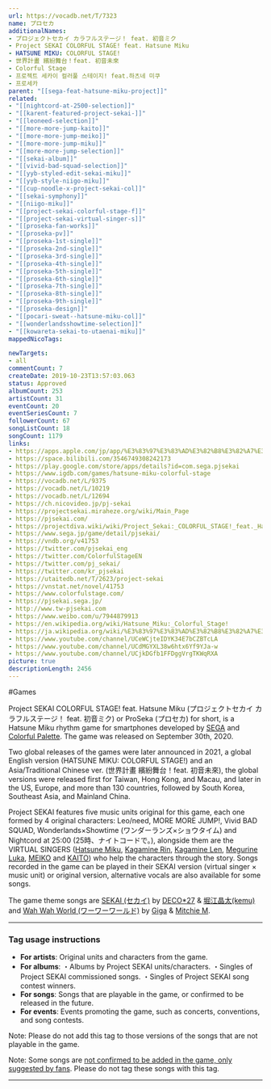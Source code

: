 ```yaml
---
url: https://vocadb.net/T/7323
name: プロセカ
additionalNames: 
- プロジェクトセカイ カラフルステージ！ feat. 初音ミク
- Project SEKAI COLORFUL STAGE! feat. Hatsune Miku
- HATSUNE MIKU: COLORFUL STAGE!
- 世界計畫 繽紛舞台！feat. 初音未來
- Colorful Stage
- 프로젝트 세카이 컬러풀 스테이지! feat.하츠네 미쿠
- 프로세카
parent: "[[sega-feat-hatsune-miku-project]]"
related:
- "[[nightcord-at-2500-selection]]"
- "[[karent-featured-project-sekai-]]"
- "[[leoneed-selection]]"
- "[[more-more-jump-kaito]]"
- "[[more-more-jump-meiko]]"
- "[[more-more-jump-miku]]"
- "[[more-more-jump-selection]]"
- "[[sekai-album]]"
- "[[vivid-bad-squad-selection]]"
- "[[yyb-styled-edit-sekai-miku]]"
- "[[yyb-style-niigo-miku]]"
- "[[cup-noodle-x-project-sekai-col]]"
- "[[sekai-symphony]]"
- "[[niigo-miku]]"
- "[[project-sekai-colorful-stage-f]]"
- "[[project-sekai-virtual-singer-s]]"
- "[[proseka-fan-works]]"
- "[[proseka-pv]]"
- "[[proseka-1st-single]]"
- "[[proseka-2nd-single]]"
- "[[proseka-3rd-single]]"
- "[[proseka-4th-single]]"
- "[[proseka-5th-single]]"
- "[[proseka-6th-single]]"
- "[[proseka-7th-single]]"
- "[[proseka-8th-single]]"
- "[[proseka-9th-single]]"
- "[[proseka-design]]"
- "[[pocari-sweat--hatsune-miku-col]]"
- "[[wonderlandsshowtime-selection]]"
- "[[kowareta-sekai-to-utaenai-miku]]"
mappedNicoTags:

newTargets:
- all
commentCount: 7
createDate: 2019-10-23T13:57:03.063
status: Approved
albumCount: 253
artistCount: 31
eventCount: 20
eventSeriesCount: 7
followerCount: 67
songListCount: 18
songCount: 1179
links: 
- https://apps.apple.com/jp/app/%E3%83%97%E3%83%AD%E3%82%B8%E3%82%A7%E3%82%AF%E3%83%88%E3%82%BB%E3%82%AB%E3%82%A4-%E3%82%AB%E3%83%A9%E3%83%95%E3%83%AB%E3%82%B9%E3%83%86%E3%83%BC%E3%82%B8-feat-%E5%88%9D%E9%9F%B3%E3%83%9F%E3%82%AF/id1489932710
- https://space.bilibili.com/3546749308242173
- https://play.google.com/store/apps/details?id=com.sega.pjsekai
- https://www.igdb.com/games/hatsune-miku-colorful-stage
- https://vocadb.net/L/9375
- https://vocadb.net/L/10219
- https://vocadb.net/L/12694
- https://ch.nicovideo.jp/pj-sekai
- https://projectsekai.miraheze.org/wiki/Main_Page
- https://pjsekai.com/
- https://projectdiva.wiki/wiki/Project_Sekai:_COLORFUL_STAGE!_feat._Hatsune_Miku_-_Home
- https://www.sega.jp/game/detail/pjsekai/
- https://vndb.org/v41753
- https://twitter.com/pjsekai_eng
- https://twitter.com/ColorfulStageEN
- https://twitter.com/pj_sekai/
- https://twitter.com/kr_pjsekai
- https://utaitedb.net/T/2623/project-sekai
- https://vnstat.net/novel/41753
- https://www.colorfulstage.com/
- https://pjsekai.sega.jp/
- http://www.tw-pjsekai.com
- https://www.weibo.com/u/7944879913
- https://en.wikipedia.org/wiki/Hatsune_Miku:_Colorful_Stage!
- https://ja.wikipedia.org/wiki/%E3%83%97%E3%83%AD%E3%82%B8%E3%82%A7%E3%82%AF%E3%83%88%E3%82%BB%E3%82%AB%E3%82%A4
- https://www.youtube.com/channel/UCeWCjteIDYK34E7bCZBTcLA
- https://www.youtube.com/channel/UCdMGYXL38w6htx6Yf9YJa-w
- https://www.youtube.com/channel/UCjkDGfb1FFDggVrgTKWqRXA
picture: true
descriptionLength: 2456
---
```


#Games

Project SEKAI COLORFUL STAGE! feat. Hatsune Miku (プロジェクトセカイ カラフルステージ！ feat. 初音ミク) or ProSeka (プロセカ) for short, is a Hatsune Miku rhythm game for smartphones developed by [SEGA](https://vocadb.net/Ar/46280) and [Colorful Palette](https://vocadb.net/Ar/92742). The game was released on September 30th, 2020.

Two global releases of the games were later announced in 2021, a global English version (HATSUNE MIKU: COLORFUL STAGE!) and an Asia/Traditional Chinese ver. (世界計畫 繽紛舞台！feat. 初音未來), the global versions were released first for Taiwan, Hong Kong, and Macau, and later in the US, Europe, and more than 130 countries, followed by South Korea, Southeast Asia, and Mainland China.

Project SEKAI features five music units original for this game, each one formed by 4 original characters: Leo/need, MORE MORE JUMP!, Vivid BAD SQUAD, Wonderlands×Showtime (ワンダーランズ×ショウタイム) and Nightcord at 25:00 (25時、ナイトコードで。), alongside them are the VIRTUAL SINGERS ([Hatsune Miku](https://vocadb.net/Ar/1), [Kagamine Rin](https://vocadb.net/Ar/14), [Kagamine Len](https://vocadb.net/Ar/15), [Megurine Luka](https://vocadb.net/Ar/2), [MEIKO](https://vocadb.net/Ar/176) and [KAITO](https://vocadb.net/Ar/71)) who help the characters through the story. Songs recorded in the game can be played in their SEKAI version (virtual singer × music unit) or original version, alternative vocals are also available for some songs.  

The game theme songs are [SEKAI (セカイ)](https://vocadb.net/S/290231) by [DECO*27](https://vocadb.net/Ar/45) & [堀江晶太(kemu)](https://vocadb.net/Ar/735) and [Wah Wah World (ワーワーワールド)](https://vocadb.net/S/290577) by [Giga](https://vocadb.net/Ar/772) & [Mitchie M](https://vocadb.net/Ar/624).

---

### Tag usage instructions

* **For artists**: Original units and characters from the game.
* **For albums**:
・Albums by Project SEKAI units/characters.
・Singles of Project SEKAI commissioned songs.
・Singles of Project SEKAI song contest winners.
* **For songs**: Songs that are playable in the game, or confirmed to be released in the future.
* **For events**: Events promoting the game, such as concerts, conventions, and song contests.

Note: Please do not add this tag to those versions of the songs that are not playable in the game.

Note: Some songs are [not confirmed to be added in the game, only suggested by fans](https://projectsekai.miraheze.org/wiki/List_of_Songs_in_Project_SEKAI_COLORFUL_STAGE!). Please do not tag these songs with this tag.

---

